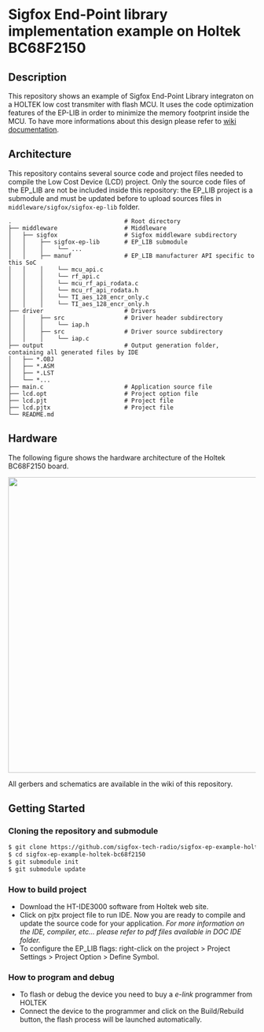 # Sigfox End-Point library implementation example on Holtek BC68F2150

## Description

This repository shows an example of Sigfox End-Point Library integraton on a HOLTEK low cost transmiter with flash MCU. It uses the code optimization features of the EP-LIB in order to minimize the memory footprint inside the MCU.
To have more informations about this design please refer to [wiki documentation](https://github.com/sigfox-tech-radio/sigfox-ep-example-holtek-bc68f2150/wiki).

## Architecture

This repository contains several source code and project files needed to compile the Low Cost Device (LCD) project. Only the source code files of the EP_LIB are not be included inside this repository: the EP_LIB project is a submodule and must be updated before to upload sources files in `middleware/sigfox/sigfox-ep-lib` folder.

```
.                                # Root directory
├── middleware                   # Middleware
│   ├── sigfox                   # Sigfox middleware subdirectory
│   │    ├── sigfox-ep-lib       # EP_LIB submodule
│   │    │    └── ...
│   │    ├── manuf               # EP_LIB manufacturer API specific to this SoC
│   │    │    └── mcu_api.c
│   │    │    └── rf_api.c
│   │    │    └── mcu_rf_api_rodata.c
│   │    │    └── mcu_rf_api_rodata.h
│   │    │    └── TI_aes_128_encr_only.c
│   │    │    └── TI_aes_128_encr_only.h
├── driver                       # Drivers
│   │    ├── src                 # Driver header subdirectory
│   │    │    └── iap.h
│   │    ├── src                 # Driver source subdirectory
│   │    │    └── iap.c
├── output                       # Output generation folder, containing all generated files by IDE
│   ├── *.OBJ
│   ├── *.ASM
│   ├── *.LST
│   └── *...
├── main.c                       # Application source file
├── lcd.opt                      # Project option file
├── lcd.pjt                      # Project file
├── lcd.pjtx                     # Project file
└── README.md
```

## Hardware

The following figure shows the hardware architecture of the Holtek BC68F2150 board.

<p align="center">
<img src="https://github.com/sigfox-tech-radio/sigfox-ep-example-holtek-bc68f2150/wiki/images/holtek_bc68f2150_architecture.drawio.png" width="600"/>
</p>

All gerbers and schematics are available in the wiki of this repository.

## Getting Started

### Cloning the repository and submodule

```bash
$ git clone https://github.com/sigfox-tech-radio/sigfox-ep-example-holtek-bc68f2150.git
$ cd sigfox-ep-example-holtek-bc68f2150
$ git submodule init
$ git submodule update
```

### How to build project

- Download the HT-IDE3000 software from Holtek web site.
- Click on pjtx project file to run IDE. Now you are ready to compile and update the source code for your application. *For more information on the IDE, compiler, etc... please refer to pdf files available in DOC IDE folder.*
- To configure the EP_LIB flags: right-click on the project > Project Settings > Project Option > Define Symbol.

### How to program and debug

- To flash or debug the device you need to buy a *e-link* programmer from HOLTEK
- Connect the device to the programmer and click on the Build/Rebuild button, the flash process will be launched automatically.
